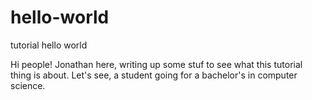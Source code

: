 # hello-world
tutorial hello world

Hi people!
Jonathan here, writing up some stuf to see what this tutorial thing is about. Let's see, a student going for a bachelor's in computer science.
